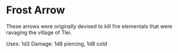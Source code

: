 ﻿# Frost Arrow

These arrows were originally devised to kill fire elementals that were ravaging the village of Tlei.

Uses: 1d3
Damage: 1d8 piercing, 1d8 cold